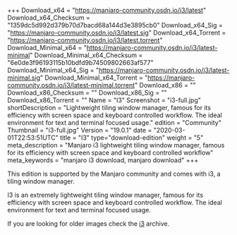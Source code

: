 +++
Download_x64 = "https://manjaro-community.osdn.io/i3/latest"
Download_x64_Checksum = "1359dc5d992d379b70d7bacd68a144d3e3895cb0"
Download_x64_Sig = "https://manjaro-community.osdn.io/i3/latest.sig"
Download_x64_Torrent = "https://manjaro-community.osdn.io/i3/latest.torrent"
Download_Minimal_x64 = "https://manjaro-community.osdn.io/i3/latest-minimal"
Download_Minimal_x64_Checksum = "6e0de3f96193115b10bdfd9b74509802663af577"
Download_Minimal_x64_Sig = "https://manjaro-community.osdn.io/i3/latest-minimal.sig"
Download_Minimal_x64_Torrent = "https://manjaro-community.osdn.io/i3/latest-minimal.torrent"
Download_x86 = ""
Download_x86_Checksum = ""
Download_x86_Sig = ""
Download_x86_Torrent = ""
Name = "I3"
Screenshot = "i3-full.jpg"
shortDescription = "Lightweight tiling window manager, famous for its efficiency with screen space and keyboard controlled workflow. The ideal environment for text and terminal focused usage."
edition = "Community"
Thumbnail = "i3-full.jpg"
Version = "19.0.1"
date = "2020-03-01T22:53:51UTC"
title = "I3"
type="download-edition"
weight = "5"
meta_description = "Manjaro i3 lightweight tiling window manager, famous for its efficiency with screen space and keyboard controlled workflow"
meta_keywords = "manjaro i3 download, manjaro download"
+++

This edition is supported by the Manjaro community and comes with i3, a tiling window manager.

I3 is an extremely lightweight tiling window manager, famous for its efficiency with screen space and keyboard controlled workflow. The ideal environment for text and terminal focused usage.

If you are looking for older images check the [i3](https://osdn.net/projects/manjaro-archive/storage/i3/) archive.
